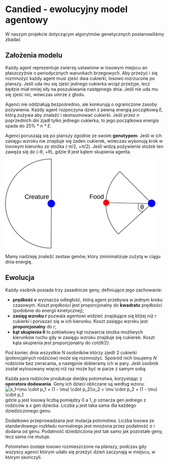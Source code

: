 # Candied - ewolucyjny model agentowy
W naszym projekcie dotyczącym algorytmów genetycznych postanowiliśmy zbadać 

## Założenia modelu
Każdy agent reprezentuje zwierzę ustawione w losowym miejscu an płaszczyźnie o periodycznych warunkach brzegowych.
Aby przeżyć i się rozmnożyć każdy agent musi zjeść dwa cukierki, losowo rozrzucone po planszy. Jeśli uda mu się zjeść
jednego cukierka wciąż przeżyje, lecz będzie miał mniej siły na poszukiwania następnego dnia. Jeśli nie uda mu się zjeść
nic, wówczas umrze z głodu.

Agenci nie oddziałują bezpośrednio, ale konkurują o ograniczone zasoby pożywienia. Każdy agent rozpoczyna dzień z pewną
energią początkową *E*, którą zużywa aby znaleźć i skonsumować cukierki. Jeśli przez *n* poprzednich dni zjadł tylko
jednego cukierka, to jego początkowa energia spada do 25% * *n * E*.

Agenci poruszają się po planszy zgodnie ze swoim **genotypem**. Jeśli w ich zasięgu wzroku nie znajduje się żaden
cukierek, wówczas wykonują krok w losowym kierunku ze stożka (-π/2, +π/2). Jeśli widzą pożywienie stożek ten zawęża się do
(-θ, +θ), gdzie θ jest kątem skupienia agenta.

![Illustration of how the focus angle works](focus.png)

Mamy nadzieję znaleźć zestaw genów, który zminimalizuje zużytą w ciągu dnia energię.

## Ewolucja
Każdy osobnik posiada trzy zasadnicze geny, definiujące jego zachowanie:

- **prędkość *v*** wyznacza odległość, którą agent przebywa w jednym kroku czasowym. Koszt prędkości jest proporcjonalny
		do **kwadratu** prędkości (podobnie do energii kinetycznej);
- **zasięg wzroku *r*** pozwala agentowi widzieć znajdujące się bliżej niż *r* cukierki i poruszać się w ich kierunku.
		Koszt zasięgu wzroku jest **proporcjonalny** do *r*;
- **kąt skupienia θ** to połówkowy kąt rozwarcia stożka możliwych kierunków ruchu gdy w zasięgu wzroku znajduje się
		cukierek. Koszt kąta skupienia jest proporcjonalny do *cot(θ/2)*.

Pod koniec dnia wszystkie *N* osobników którzy zjedli 2 cukierki (potencjalnych rodziców) może się rozmnożyć. Spośród
nich losujemy *N* rodziców bez zwracania, a następnie dobieramy ich w pary. Jeśli osobnik został wylosowany więcej niż
raz może być w parze z samym sobą.

Każda para rodziców produkuje dwójkę potomstwa, korzystając z **operatora dodawania**. Geny ich dzieci obliczane są
według wzoru:
<img src="https://bit.ly/34iuQ1E" align="center" border="0" alt="x_1=\mu \cdot p_1 + (1 - \mu) \cdot p_2\\x_2 = \mu \cdot p_2 + (1 - \mu) \cdot p_1 " width="175" height="44" />
gdzie μ jest losową liczbą pomiędzy 0 a 1, *p* oznacza gen jednego z rodziców a *x* gen dziecka. Liczba μ jest taka sama
dla każdego dziedziczonego genu.

Dodatkowo przeprowadzana jest mutacja potomstwa. Liczba losowa ze standardowego rozkładu normalnego jest mnożona przez
podatność σ i dodana od genu. Podatność dziedziczona jest tak samo jak pozostałe geny, lecz sama nie mutuje.

Potomstwo zostaje losowo rozmieszczone na planszy, podczas gdy wszyscy agenci którym udało się przeżyć dzień zaczynają w
miejscu, w którym skończyli.
